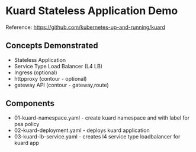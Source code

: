 # Kuard Stateless Application Demo

Reference:
https://github.com/kubernetes-up-and-running/kuard

## Concepts Demonstrated
- Stateless Application
- Service Type Load Balancer (L4 LB)
- Ingress (optional)
- httpproxy (contour - optional)
- gateway API (contour - gateway,route)

## Components
- 01-kuard-namespace.yaml - create kuard namespace and with label for psa policy
- 02-kuard-deployment.yaml - deploys kuard application
- 03-kuard-lb-service.yaml - creates l4 service type loadbalancer for kuard app

